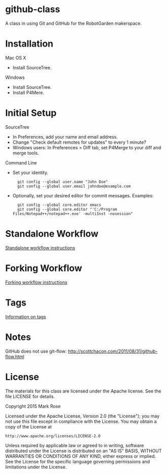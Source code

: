 # github-class
A class in using Git and GitHub for the RobotGarden makerspace.

# Installation

Mac OS X
* Install SourceTree.

Windows
* Install SourceTree.
* Install P4Mere.

# Initial Setup

SourceTree
* In Preferences, add your name and email address.
* Change "Check default remotes for updates" to every 1 minute?
* Windows users: In Preferences > Diff tab, set P4Merge to your diff and merge tools.

Command Line
* Set your identity.

        git config --global user.name "John Doe"
        git config --global user.email johndoe@example.com

* Optionally, set your desired editor for commit messages. Examples:

        git config --global core.editor emacs
        git config --global core.editor "'C:/Program Files/Notepad++/notepad++.exe' -multiInst -nosession"

# Standalone Workflow

[Standalone workflow instructions](standalone.md)

# Forking Workflow

[Forking workflow instructions](forking.md)

# Tags

[Information on tags](tags.md)

# Notes

GitHub does not use git-flow: http://scottchacon.com/2011/08/31/github-flow.html

# License

The materials for this class are licensed under the Apache license. See the file LICENSE for details.

Copyright 2015 Mark Rose

Licensed under the Apache License, Version 2.0 (the "License");
you may not use this file except in compliance with the License.
You may obtain a copy of the License at

    http://www.apache.org/licenses/LICENSE-2.0

Unless required by applicable law or agreed to in writing, software
distributed under the License is distributed on an "AS IS" BASIS,
WITHOUT WARRANTIES OR CONDITIONS OF ANY KIND, either express or implied.
See the License for the specific language governing permissions and
limitations under the License.
